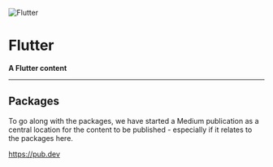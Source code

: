 
![Flutter](https://user-images.githubusercontent.com/97717613/234001864-a6618236-3d0a-43f3-96cf-fcde9ef8dee3.png)


# Flutter 

**A Flutter content**

---

## Packages
To go along with the packages, we have started a Medium publication as a central location for the content to be published - especially if it relates to the packages here.

https://pub.dev
